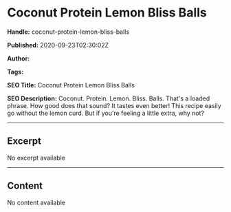 # Coconut Protein Lemon Bliss Balls

**Handle:** coconut-protein-lemon-bliss-balls

**Published:** 2020-09-23T02:30:02Z

**Author:**  

**Tags:** 

**SEO Title:** Coconut Protein Lemon Bliss Balls

**SEO Description:** Coconut. Protein. Lemon. Bliss. Balls. That's a loaded phrase. How good does that sound? It tastes even better! This recipe easily go without the lemon curd. But if you're feeling a little extra, why not?

---

## Excerpt

No excerpt available

---

## Content

No content available

